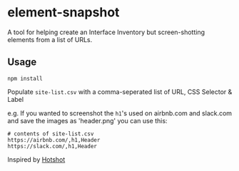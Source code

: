 # element-snapshot

A tool for helping create an Interface Inventory but screen-shotting elements from a list of URLs.

## Usage

```
npm install
```

Populate `site-list.csv` with a comma-seperated list of URL, CSS Selector & Label

e.g. If you wanted to screenshot the `h1`'s used on airbnb.com and slack.com and save the images as 'header.png' you can use this:

```
# contents of site-list.csv
https://airbnb.com/,h1,Header
https://slack.com/,h1,Header
```

Inspired by [Hotshot](https://github.com/innoq/hotshot)
